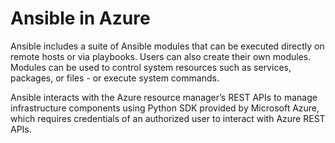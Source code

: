 # Ansible in Azure

Ansible includes a suite of Ansible modules that
can be executed directly on remote hosts or via
playbooks. Users can also create their own modules.
Modules can be used to control system resources
such as services, packages, or files - or
execute system commands.

Ansible interacts with the Azure resource manager’s
REST APIs to manage infrastructure components using
Python SDK provided by Microsoft Azure, which
requires credentials of an authorized user to
interact with Azure REST APIs.
